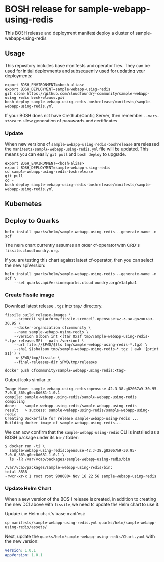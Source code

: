# BOSH release for sample-webapp-using-redis

This BOSH release and deployment manifest deploy a cluster of sample-webapp-using-redis.

## Usage

This repository includes base manifests and operator files. They can be used for initial deployments and subsequently used for updating your deployments:

```plain
export BOSH_ENVIRONMENT=<bosh-alias>
export BOSH_DEPLOYMENT=sample-webapp-using-redis
git clone https://github.com/cloudfoundry-community/sample-webapp-using-redis-boshrelease.git
bosh deploy sample-webapp-using-redis-boshrelease/manifests/sample-webapp-using-redis.yml
```

If your BOSH does not have Credhub/Config Server, then remember `--vars-store` to allow generation of passwords and certificates.

### Update

When new versions of `sample-webapp-using-redis-boshrelease` are released the `manifests/sample-webapp-using-redis.yml` file will be updated. This means you can easily `git pull` and `bosh deploy` to upgrade.

```plain
export BOSH_ENVIRONMENT=<bosh-alias>
export BOSH_DEPLOYMENT=sample-webapp-using-redis
cd sample-webapp-using-redis-boshrelease
git pull
cd -
bosh deploy sample-webapp-using-redis-boshrelease/manifests/sample-webapp-using-redis.yml
```

## Kubernetes

## Deploy to Quarks

```plain
helm install quarks/helm/sample-webapp-using-redis --generate-name -n scf
```

The helm chart currently assumes an older cf-operator with CRD's `fissile.cloudfoundry.org`.

If you are testing this chart against latest cf-operator, then you can select the new apiVersion:

```plain
helm install quarks/helm/sample-webapp-using-redis --generate-name -n scf \
    --set quarks.apiVersion=quarks.cloudfoundry.org/v1alpha1
```

### Create Fissile image

Download latest release `.tgz` into `tmp/` directory.

```plain
fissile build release-images \
    --stemcell splatform/fissile-stemcell-opensuse:42.3-38.g82067a9-30.95 \
    --docker-organization cfcommunity \
    --name sample-webapp-using-redis \
    --version $(bosh int <(tar Oxzf tmp/sample-webapp-using-redis-*.tgz release.MF) --path /version) \
    --url file://$PWD/$(ls tmp/sample-webapp-using-redis-*.tgz) \
    --sha1 $(sha1sum tmp/sample-webapp-using-redis-*.tgz | awk '{print $1}') \
    -w $PWD/tmp/fissile \
    --final-releases-dir $PWD/tmp/releases

docker push cfcommunity/sample-webapp-using-redis:<tag>
```

Output looks similar to:

```plain
Image Name: sample-webapp-using-redis:opensuse-42.3-38.g82067a9-30.95-7.0.0_360.g0ec8d681-1.0.1
compile: sample-webapp-using-redis/sample-webapp-using-redis
compiling
done:    sample-webapp-using-redis/sample-webapp-using-redis
result   > success: sample-webapp-using-redis/sample-webapp-using-redis
Creating Dockerfile for release sample-webapp-using-redis ...
Building docker image of sample-webapp-using-redis...
```

We can now confirm that the `sample-webapp-using-redis` CLI is installed as a BOSH package under its `bin/` folder:

```plain
$ docker run -ti \
  sample-webapp-using-redis:opensuse-42.3-38.g82067a9-30.95-7.0.0_360.g0ec8d681-1.0.1 \
  ls -lR /var/vcap/packages/sample-webapp-using-redis/bin

/var/vcap/packages/sample-webapp-using-redis/bin:
total 8868
-rwxr-xr-x 1 root root 9080804 Nov 16 22:56 sample-webapp-using-redis
```

### Update Helm Chart

When a new version of the BOSH release is created, in addition to creating the new OCI above with `fissile`, we need to update the Helm chart to use it.

Update the Helm chart's base manifest:

```plain
cp manifests/sample-webapp-using-redis.yml quarks/helm/sample-webapp-using-redis/assets/
```

Next, update the `quarks/helm/sample-webapp-using-redis/Chart.yaml` with the new version:

```yaml
version: 1.0.1
appVersion: 1.0.1
```
